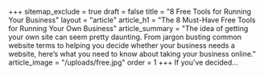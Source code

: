 +++
sitemap_exclude = true
draft = false
title = "8 Free Tools for Running Your Business"
layout = "article"
article_h1 = "The 8 Must-Have Free Tools for Running Your Own Business"
article_summary = "The idea of getting your own site can seem pretty daunting. From jargon busting common website terms to helping you decide whether your business needs a website, here’s what you need to know about taking your business online."
article_image = "/uploads/free.jpg"
order = 1
+++
If you've decided...